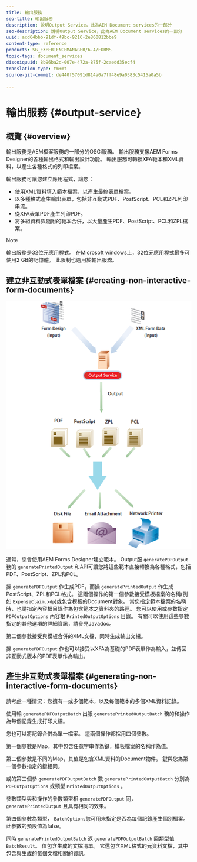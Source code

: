 ```yaml
---
title: 輸出服務
seo-title: 輸出服務
description: 說明Output Service，此為AEM Document services的一部分
seo-description: 說明Output Service，此為AEM Document services的一部分
uuid: acd64bbb-91df-49bc-9216-2e860812bbe9
content-type: reference
products: SG_EXPERIENCEMANAGER/6.4/FORMS
topic-tags: document_services
discoiquuid: 8b96ba2d-007e-472a-875f-2caedd35ecf4
translation-type: tm+mt
source-git-commit: de440f57091d814a0a7ff48e9a0383c5415a0a5b

---
```



# 輸出服務 {#output-service}

## 概覽 {#overview}

輸出服務是AEM檔案服務的一部分的OSGi服務。 輸出服務支援AEM Forms Designer的各種輸出格式和輸出設計功能。 輸出服務可轉換XFA範本和XML資料，以產生各種格式的列印檔案。

輸出服務可讓您建立應用程式，讓您：

* 使用XML資料填入範本檔案，以產生最終表單檔案。
* 以多種格式產生輸出表單，包括非互動式PDF、PostScript、PCL和ZPL列印串流。
* 從XFA表單PDF產生列印PDF。
* 將多組資料與隨附的範本合併，以大量產生PDF、PostScript、PCL和ZPL檔案。

>[!NOTE]
>
>輸出服務是32位元應用程式。 在Microsoft windows上，32位元應用程式最多可使用2 GB的記憶體。 此限制也適用於輸出服務。

## 建立非互動式表單檔案 {#creating-non-interactive-form-documents}

![usingoutput_modified](assets/usingoutput_modified.png)

通常，您會使用AEM Forms Designer建立範本。 Output服 `generatePDFOutput` 務的 `generatePrintedOutput` 和API可讓您將這些範本直接轉換為各種格式，包括PDF、PostScript、ZPL和PCL。

操 `generatePDFOutput` 作生成PDF，而操 `generatePrintedOutput` 作生成PostScript、ZPL和PCL格式。 這兩個操作的第一個參數接受模板檔案的名稱(例如 `ExpenseClaim.xdp`)或包含模板的Document對象。 當您指定範本檔案的名稱時，也請指定內容根目錄作為包含範本之資料夾的路徑。 您可以使用或參數指定 `PDFOutputOptions` 內容根 `PrintedOutputOptions` 目錄。 有關可以使用這些參數指定的其他選項的詳細資訊，請參見Javadoc。

第二個參數接受與模板合併的XML文檔，同時生成輸出文檔。

操 `generatePDFOutput` 作也可以接受以XFA為基礎的PDF表單作為輸入，並傳回非互動式版本的PDF表單作為輸出。

## 產生非互動式表單檔案 {#generating-non-interactive-form-documents}

請考慮一種情況：您擁有一或多個範本，以及每個範本的多個XML資料記錄。

使用輸 `generatePDFOutputBatch` 出服 `generatePrintedOutputBatch` 務的和操作為每個記錄生成打印文檔。

您也可以將記錄合併為單一檔案。 這兩個操作都採用四個參數。

第一個參數是Map，其中包含任意字串作為鍵，模板檔案的名稱作為值。

第二個參數是不同的Map，其值是包含XML資料的Document物件。 鍵與您為第一個參數指定的鍵相同。

或的第三個參 `generatePDFOutputBatch` 數 `generatePrintedOutputBatch` 分別為 `PDFOutputOptions` 或類型 `PrintedOutputOptions` 。

參數類型與和操作的參數類型相 `generatePDFOutput` 同， `generatePrintedOutput` 且具有相同的效果。

第四個參數為類型， `BatchOptions`您可用來指定是否為每個記錄產生個別檔案。 此參數的預設值為false。

同時 `generatePrintedOutputBatch` 返 `generatePDFOutputBatch` 回類型值 `BatchResult`。 值包含生成的文檔清單。 它還包含XML格式的元資料文檔，其中包含與生成的每個文檔相關的資訊。
